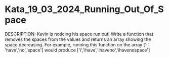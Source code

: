 # Kata_19_03_2024_Running_Out_Of_Space

DESCRIPTION:
Kevin is noticing his space run out! Write a function that removes the spaces from the values and returns an array showing the space decreasing.
For example, running this function on the array ['i', 'have','no','space'] would produce ['i','ihave','ihaveno','ihavenospace']
